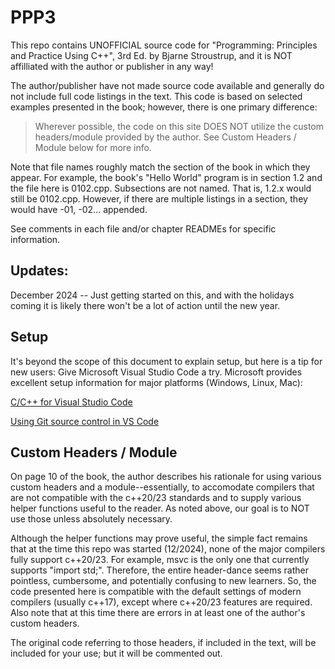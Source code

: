 # PPP3

This repo contains UNOFFICIAL source code for "Programming: Principles and Practice Using C++", 3rd Ed. by Bjarne Stroustrup, and it is NOT affilliated with the author or publisher in any way!

The author/publisher have not made source code available and generally do not include full code listings in the text.  This code is based on selected examples presented in the book; however, there is one primary difference:

>   Wherever possible, the code on this site DOES NOT utilize the custom headers/module provided by the author.  See Custom Headers / Module below for more info.

Note that file names roughly match the section of the book in which they appear.  For example, the book's "Hello World" program is in section 1.2 and the file here is 0102.cpp.  Subsections are not named.  That is, 1.2.x would still be 0102.cpp.  However, if there are multiple listings in a section, they would have -01, -02... appended.

See comments in each file and/or chapter READMEs for specific information.

## Updates:

December 2024 -- Just getting started on this, and with the holidays coming it is likely there won't be a lot of action until the new year.

## Setup

It's beyond the scope of this document to explain setup, but here is a tip for new users:  Give Microsoft Visual Studio Code a try.  Microsoft provides excellent setup information for major platforms (Windows, Linux, Mac):

[C/C++ for Visual Studio Code](https://code.visualstudio.com/docs/languages/cpp)

[Using Git source control in VS Code](https://code.visualstudio.com/docs/sourcecontrol/overview)

## Custom Headers / Module

On page 10 of the book, the author describes his rationale for using various custom headers and a module--essentially, to accomodate compilers that are not compatible with the c++20/23 standards and to supply various helper functions useful to the reader.  As noted above, our goal is to NOT use those unless absolutely necessary.

Although the helper functions may prove useful, the simple fact remains that at the time this repo was started (12/2024), none of the major compilers fully support c++20/23.  For example, msvc is the only one that currently supports "import std;".  Therefore, the entire header-dance seems rather pointless, cumbersome, and potentially confusing to new learners.  So, the code presented here is compatible with the default settings of modern compilers (usually c++17), except where c++20/23 features are required.  Also note that at this time there are errors in at least one of the author's custom headers.

The original code referring to those headers, if included in the text, will be included for your use; but it will be commented out.
